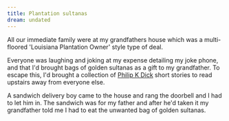 ```yaml
---
title: Plantation sultanas
dream: undated
---
```


All our immediate family were at my grandfathers house which was a multi-floored 'Louisiana Plantation Owner' style type of deal.

Everyone was laughing and joking at my expense detailing my joke phone, and that I'd brought bags of golden sultanas as a gift to my grandfather. To escape this, I'd brought a collection of <a href="https://en.wikipedia.org/wiki/Philip_K._Dick">Philip K Dick</a> short stories to read upstairs away from everyone else.

A sandwich delivery boy came to the house and rang the doorbell and I had to let him in. The sandwich was for my father and after he'd taken it my grandfather told me I had to eat the unwanted bag of golden sultanas.